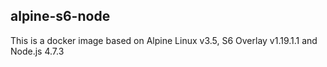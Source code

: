 ## alpine-s6-node
This is a docker image based on Alpine Linux v3.5, S6 Overlay v1.19.1.1 and Node.js 4.7.3
